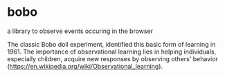 # bobo
a library to observe events occuring in the browser


The classic Bobo doll experiment, identified this basic form of learning in 1961. The importance of observational learning lies in helping individuals, especially children, acquire new responses by observing others' behavior (https://en.wikipedia.org/wiki/Observational_learning).

